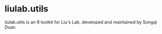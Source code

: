 # liulab.utils

liulab.utils is an R toolkit for Liu's Lab, developed and maintained by Songqi Duan.
